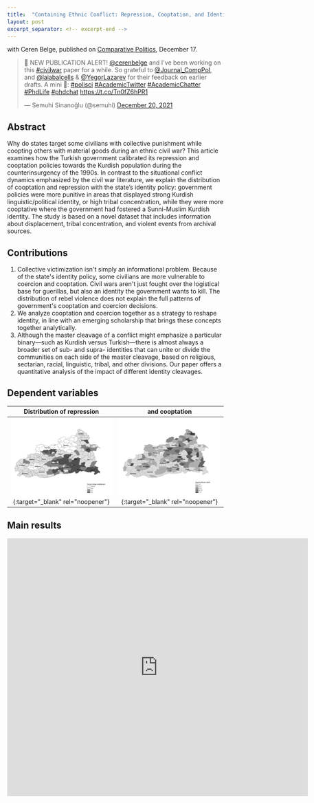 ```yaml
---
title:  "Containing Ethnic Conflict: Repression, Cooptation, and Identity Politics"
layout: post
excerpt_separator: <!-- excerpt-end -->
---
```

with Ceren Belge, published on [Comparative Politics](https://www.ingentaconnect.com/content/cuny/cp/pre-prints/content-jcpo20258), December 17.

<blockquote class="twitter-tweet" data-theme="dark"><p lang="en" dir="ltr">🚨 NEW PUBLICATION ALERT! <a href="https://twitter.com/cerenbelge?ref_src=twsrc%5Etfw">@cerenbelge</a> and I&#39;ve been working on this <a href="https://twitter.com/hashtag/civilwar?src=hash&amp;ref_src=twsrc%5Etfw">#civilwar</a> paper for a while. So grateful to <a href="https://twitter.com/Journal_CompPol?ref_src=twsrc%5Etfw">@Journal_CompPol</a>, and <a href="https://twitter.com/laiabalcells?ref_src=twsrc%5Etfw">@laiabalcells</a> &amp; <a href="https://twitter.com/YegorLazarev?ref_src=twsrc%5Etfw">@YegorLazarev</a> for their feedback on earlier drafts. A mini 🧵: <a href="https://twitter.com/hashtag/polisci?src=hash&amp;ref_src=twsrc%5Etfw">#polisci</a> <a href="https://twitter.com/hashtag/AcademicTwitter?src=hash&amp;ref_src=twsrc%5Etfw">#AcademicTwitter</a> <a href="https://twitter.com/hashtag/AcademicChatter?src=hash&amp;ref_src=twsrc%5Etfw">#AcademicChatter</a> <a href="https://twitter.com/hashtag/PhdLife?src=hash&amp;ref_src=twsrc%5Etfw">#PhdLife</a> <a href="https://twitter.com/hashtag/phdchat?src=hash&amp;ref_src=twsrc%5Etfw">#phdchat</a> <a href="https://t.co/Tn0fZ6hPR1">https://t.co/Tn0fZ6hPR1</a></p>&mdash; Semuhi Sinanoğlu (@semuhi) <a href="https://twitter.com/semuhi/status/1473034131151982593?ref_src=twsrc%5Etfw">December 20, 2021</a></blockquote> <script async src="https://platform.twitter.com/widgets.js" charset="utf-8"></script>

<!-- excerpt-end -->

## Abstract 

Why do states target some civilians with collective punishment while coopting others with material goods during an ethnic civil war? This article examines how the Turkish government calibrated its repression and cooptation policies towards the Kurdish population during the counterinsurgency of the 1990s. In contrast to the situational conflict dynamics emphasized by the civil war literature, we explain the distribution of cooptation and repression with the state’s identity policy: government policies were more punitive in areas that displayed strong Kurdish linguistic/political identity, or high tribal concentration, while they were more cooptative where the government had fostered a Sunni-Muslim Kurdish identity. The study is based on a novel dataset that includes information about displacement, tribal concentration, and violent events from archival sources.

## Contributions

1. Collective victimization isn't simply an informational problem. Because of the state's identity policy, some civilians are more vulnerable to coercion and cooptation. Civil wars aren't just fought over the logistical base for guerillas, but also an identity the government wants to kill. The distribution of rebel violence does not explain the full patterns of government's cooptation and coercion decisions.
2. We analyze cooptation and coercion together as a strategy to reshape identity, in line with an emerging scholarship that brings these concepts together analytically. 
3. Although the master cleavage of a conflict might emphasize a particular binary—such as Kurdish versus Turkish—there is almost always a broader set of sub- and supra- identities that can unite or divide the communities on each side of the master cleavage, based on religious, sectarian, racial, linguistic, tribal, and other divisions. Our paper offers a quantitative analysis of the impact of different identity cleavages.

## Dependent variables

Distribution of repression |  and cooptation
:-------------------------:|:-------------------------:
[![the distribution of repression](/assets/img/repression.jpg)](http://semuhi.github.io/assets/img/repression.jpg){:target="_blank" rel="noopener"}  |  [![share of tribal population](/assets/img/cooptation2.jpg)](http://semuhi.github.io/assets/img/cooptation2.jpg){:target="_blank" rel="noopener"}

## Main results

<embed src="https://semuhi.github.io/assets/pdf/main-results.pdf.pdf" type="application/pdf" width="700px" height="600px"/>


